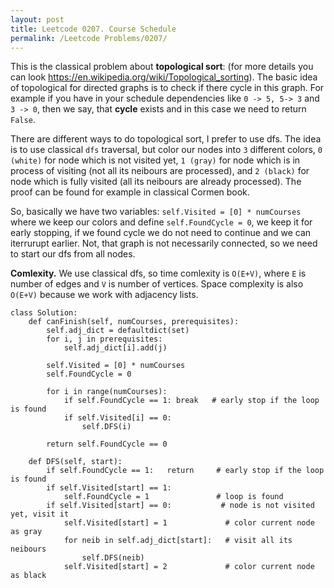 ```yaml
---
layout: post
title: Leetcode 0207. Course Schedule
permalink: /Leetcode Problems/0207/
---
```


This is the classical problem about **topological sort**: (for more details you can look https://en.wikipedia.org/wiki/Topological_sorting). The basic idea of topological for directed graphs is to check if there cycle in this graph. For example if you have in your  schedule dependencies like `0 -> 5, 5-> 3` and `3 -> 0`, then we say, that **cycle** exists and in this case we need to return `False`.

There are different ways to do topological sort, I prefer to use dfs. The idea is to use classical `dfs` traversal, but color our nodes into `3` different colors, `0 (white)` for node which is not visited yet, `1 (gray)` for node which is in process of visiting (not all its neibours are processed), and `2 (black)` for node which is fully visited (all its neibours are already processed). The proof can be found for example in classical Cormen book. 

So, basically we have two variables:  `self.Visited = [0] * numCourses` where we keep our colors and define `self.FoundCycle = 0`, we keep it for early stopping, if we found cycle we do not need to continue and we can iterrurupt earlier. Not, that graph is not necessarily connected, so we need to start our dfs from all nodes. 

**Comlexity.** We use classical dfs, so time comlexity is `O(E+V)`, where `E` is number of edges and `V` is number of vertices. Space complexity is also `O(E+V)` because we work with adjacency lists.

```
class Solution:
    def canFinish(self, numCourses, prerequisites):
        self.adj_dict = defaultdict(set)
        for i, j in prerequisites:
            self.adj_dict[i].add(j)

        self.Visited = [0] * numCourses
        self.FoundCycle = 0

        for i in range(numCourses):
            if self.FoundCycle == 1: break   # early stop if the loop is found
            if self.Visited[i] == 0:
                self.DFS(i)

        return self.FoundCycle == 0

    def DFS(self, start):
        if self.FoundCycle == 1:   return     # early stop if the loop is found    
        if self.Visited[start] == 1:
            self.FoundCycle = 1               # loop is found
        if self.Visited[start] == 0:           # node is not visited yet, visit it
            self.Visited[start] = 1             # color current node as gray
            for neib in self.adj_dict[start]:   # visit all its neibours
                self.DFS(neib)
            self.Visited[start] = 2             # color current node as black
```